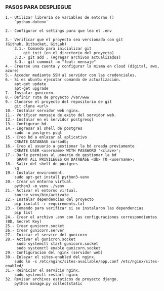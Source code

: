 ### PASOS PARA DESPLIEGUE

    1.- Utilizar librería de variables de entorno ()
        `python-dotenv`

    2.- Configurar el settings para que lea el .env

    3.- Verificar que el proyecto sea versionado con git 
    (Github, Bitbucket, GitLab)
        3.1.- Comando para inicializar git
            git init (en el directorio del proyecto)
        3.2.- git add . (Agregar archivos actualizados)
        3.3.- git commmit -m "feat: mensaje"    
    4.- Crearse una cuenta y configurar la misma en cloud (digital, aws, azure)
    5.- Acceder mediante SSH al servidor con las credenciales.
    6.- Si es ubuntu ejecutar comando de actualización.
        apt-get update
        apt-get upgrade
    7.- Instalar gunicorn.
    8.- Definir ruta de proyecto /var/www
    9.- Clonarse el proyecto del repositorio de git
        git clone <url>
    10.- Instalar servidor web nginx.
    11.- Verificar mensaje de exito del servidor web.
    12.- Instalar en el servidor postgresql
    13.- Configurar bd.
    14.- Ingresar al shell de postgres
        sudo -u postgres psql
    15.- Creo bd a enlazar al aplicativo
        CREATE DATABASE cursodb;
    16.- Creo el usuario a gestionar la bd creada previamente
        CREATE USER <username> WITH PASSWORD '<clave>';
    17.- Darle permisos al usuario de gestionar la bd
         GRANT ALL PRIVILEGES ON DATABASE <db> TO <username>;
    18.- Salir del shell de postgres
        \q
    19.- Instalar environment.
        sudo apt-get install python3-venv
    20.- Crear un entorno virtual.
        python3 -m venv ./venv
    21.- Activar el entorno virtual.   
        source venv/bin/activate
    22.- Instalar dependencias del proyecto
        pip isntall -r requirements.txt
    23.- Comando para verificar si se instalaron las dependencias
        pip list
    24.- Crear el archivo .env con las configuraciones correspondientes (BD, Secret Key)
    25.- Crear gunicorn.socket
    26.- Crear gunicorn.server
    27.- Iniciar el service del gunicorn
    28.- Activar el gunicron.socket 
         sudo systemctl start gunicorn.socket
         sudo systemctl enable gunicorn.socket
    29.- Configuracion del nginx (servidor web)
    30.- Enlazar el sites-enabled del nginx.
        sudo ln -s /etc/nginx/sites-available/app.conf /etc/nginx/sites-enabled/
    31.- Reiniciar el servicio nginx.
        sudo systemctl restart nginx
    32. Revisar archivos estaticos de proyecto django.
        python manage.py collectstatic